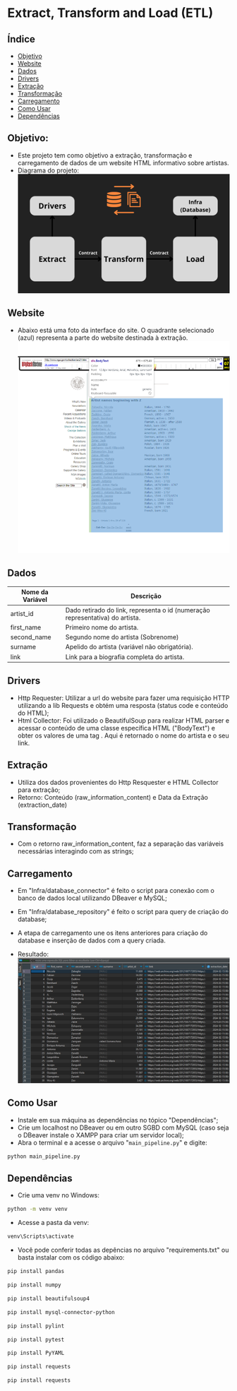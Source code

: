# Extract, Transform and Load (ETL)

## Índice
- [Objetivo](#objetivo)
- [Website](#website)
- [Dados](#dados)
- [Drivers](#drivers)
- [Extração](#extração)
- [Transformação](#transformação)
- [Carregamento](#carregamento)
- [Como Usar](#como-usar)
- [Dependências](#dependências)

## Objetivo:
* Este projeto tem como objetivo a extração, transformação e carregamento de dados de um website HTML informativo sobre artistas.
* Diagrama do projeto:
![ETL](./etl.png)

## Website
* Abaixo está uma foto da interface do site. O quadrante selecionado (azul) representa a parte do website destinada à extração.
![Website](./website.png)


## Dados 

| Nome da Variável            | Descrição                                                       |
|-----------------------------|-----------------------------------------------------------------|
| artist_id                   | Dado retirado do link, representa o id (numeração representativa) do artista. |
| first_name                | Primeiro nome do artista. |
| second_name                        | Segundo nome do artista (Sobrenome) |
| surname                | Apelido do artista (variável não obrigatória). |
| link                         | Link para a biografia completa do artista. |

## Drivers
* Http Requester: Utilizar a url do website para fazer uma requisição HTTP utilizando a lib Requests e obtém uma resposta (status code e conteúdo do HTML);
* Html Collector: Foi utilizado o BeautifulSoup para realizar HTML parser e acessar o conteúdo de uma classe específica HTML ("BodyText") e obter os valores de uma tag <a>. Aqui é retornado o nome do artista e o seu link.

## Extração
* Utiliza dos dados provenientes do Http Resquester e HTML Collector para extração; 
* Retorno: Conteúdo (raw_information_content) e Data da Extração (extraction_date)

## Transformação
* Com o retorno raw_information_content, faz a separação das variáveis necessárias interagindo com as strings;

## Carregamento
* Em "Infra/database_connector" é feito o script para conexão com o banco de dados local utilizando DBeaver e MySQL;
* Em "Infra/database_repository" é feito o script para query de criação do database;
* A etapa de carregamento une os itens anteriores para criação do database e inserção de dados com a query criada.

* Resultado:
![Load](./load.PNG)

## Como Usar

* Instale em sua máquina as dependências no tópico "Dependências";
* Crie um localhost no DBeaver ou em outro SGBD com MySQL (caso seja o DBeaver instale o XAMPP para criar um servidor local);
* Abra o terminal e a acesse o arquivo "`main_pipeline.py`" e digite:
```bash
python main_pipeline.py
```

## Dependências
* Crie uma venv no Windows: 
```bash
python -m venv venv 
```
* Acesse a pasta da venv:
```bash
venv\Scripts\activate
```

* Você pode conferir todas as depências no arquivo "requirements.txt" ou basta instalar com os código abaixo:

```bash
pip install pandas
```
```bash
pip install numpy
```
```bash
pip install beautifulsoup4
```
```bash
pip install mysql-connector-python
```
```bash
pip install pylint
```
```bash
pip install pytest
```
```bash
pip install PyYAML
```
```bash
pip install requests
```
```bash
pip install requests
```
